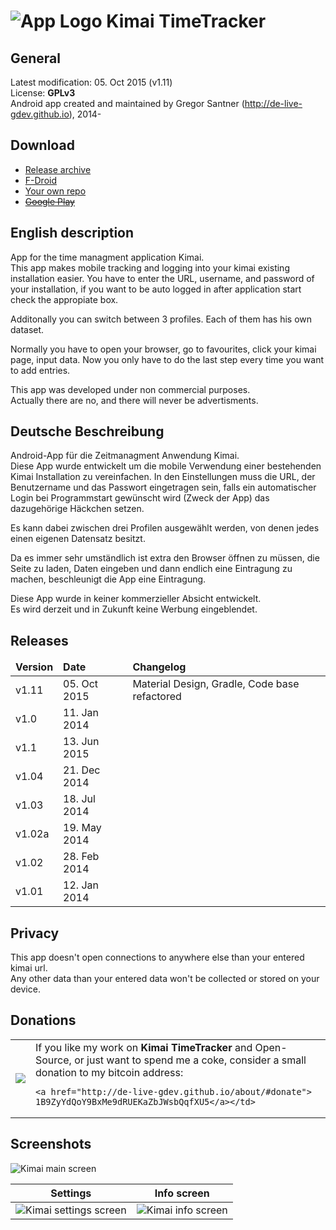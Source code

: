 ![App Logo](https://raw.githubusercontent.com/de-live-gdev/kimai-android/master/app/src/main/res/drawable-hdpi/ic_launcher.png "App Logo") Kimai TimeTracker
=======

## General
Latest modification: 05. Oct 2015 (v1.11)  
License: **GPLv3**  
Android app created and maintained by Gregor Santner (<http://de-live-gdev.github.io>), 2014-  

## Download

* [Release archive](https://github.com/de-live-gdev/kimai-android/releases)
* [F-Droid](https://f-droid.org/repository/browse/?fdid=de.live.gdev.timetracker)
* [Your own repo](https://gitlab.com/fdroid/fdroiddata/raw/master/metadata/de.live.gdev.timetracker.txt)
* [~~Google Play~~](https://play.google.com/store/apps/details?id=de.live.gdev.timetracker)

## English description
App for the time managment application Kimai.  
This app makes mobile tracking and logging into your kimai existing installation easier.
You have to enter the URL, username, and password of your installation, if you want to be auto logged in after application start check the appropiate box.  

Additonally you can switch between 3 profiles. Each of them has his own dataset.

Normally you have to open your browser, go to favourites, click your kimai page, input data. Now you only have to do the last step every time you want to add entries.

This app was developed under non commercial purposes.  
Actually there are no, and there will never be advertisments.  

## Deutsche Beschreibung
Android-App für die Zeitmanagment Anwendung Kimai.  
Diese App wurde entwickelt um die mobile Verwendung einer bestehenden Kimai Installation zu vereinfachen.
In den Einstellungen muss die URL, der Benutzername und das Passwort eingetragen sein, falls ein automatischer Login bei Programmstart gewünscht wird (Zweck der App) das dazugehörige Häckchen setzen.

Es kann dabei zwischen drei Profilen ausgewählt werden, von denen jedes einen eigenen Datensatz besitzt.

Da es immer sehr umständlich ist extra den Browser öffnen zu müssen, die Seite zu laden, Daten eingeben und dann endlich eine Eintragung zu machen, beschleunigt die App eine Eintragung.  

Diese App wurde in keiner kommerzieller Absicht entwickelt.  
Es wird derzeit und in Zukunft keine Werbung eingeblendet.  

## Releases

<table>
 <thead>
	<td><b>Version</b></td>
	<td><b>Date</b></td>
  <td><b>Changelog</b></td>
 </thead>
 <tr>
    <td>v1.11</td>
   <td>05. Oct 2015</td>
   <td>Material Design, Gradle, Code base refactored</td>
 </tr>
 <tr>
	<td>v1.0</td>
	<td>11. Jan 2014</td>
    <td></td>
 </tr>
 <tr>
    <td>v1.1</td>
   <td>13. Jun 2015</td>
   <td></td>
 </tr>
 <tr>
   <td>v1.04</td>
   <td>21. Dec 2014</td>
   <td></td>
 </tr>
 <tr>
   <td>v1.03</td>
   <td>18. Jul 2014</td>
   <td></td>
 </tr>
 <tr>
   <td>v1.02a</td>
   <td>19. May 2014</td>
   <td></td>
 </tr>
 <tr>
   <td>v1.02</td>
   <td>28. Feb 2014</td>
   <td></td>
 </tr>
 <tr>
	<td>v1.01</td>
	<td>12. Jan 2014</td>
    <td></td>
 </tr>
</table>

## Privacy
This app doesn't open connections to anywhere else than your entered kimai url.  
Any other data than your entered data won't be collected or stored on your device.  

## Donations
<table>
 <tr>
	<td><a href="bitcoin:1B9ZyYdQoY9BxMe9dRUEKaZbJWsbQqfXU5?amount=0.05&label=de-live-gdev">
    <img src="http://de-live-gdev.github.io/assets/img/personal/bitcoin/bitcoin_gdev-live-gdev_150px.png"/></a></td>
	<td>If you like my work on <b>Kimai TimeTracker</b> and Open-Source, or just want to spend me a coke, consider a small donation to my bitcoin address:

    <a href="http://de-live-gdev.github.io/about/#donate">
    1B9ZyYdQoY9BxMe9dRUEKaZbJWsbQqfXU5</a></td>
 </tr>
</table>

## Screenshots

![Kimai main screen](https://cloud.githubusercontent.com/assets/6735650/10274992/fcaef640-6b43-11e5-9dd0-da2771be8c29.png "Main screen")  




Settings      |  Info screen
:-------------------------:|:-------------------------:
![Kimai settings screen](https://cloud.githubusercontent.com/assets/6735650/10275364/23e779fa-6b47-11e5-9a94-87138722ad43.png "Settings screen")  |  ![Kimai info screen](https://cloud.githubusercontent.com/assets/6735650/10275373/30f4521c-6b47-11e5-9ae6-cbe7d1ac4716.png "Info screen")
